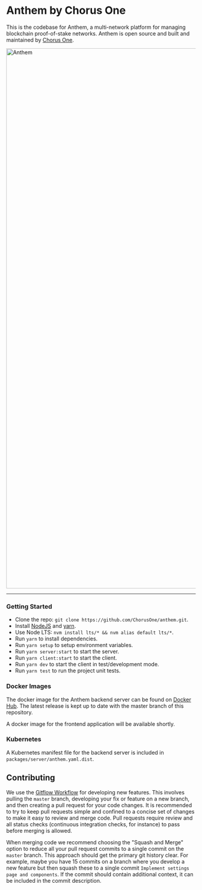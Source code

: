 # Anthem by Chorus One

This is the codebase for Anthem, a multi-network platform for managing blockchain proof-of-stake networks. Anthem is open source and built and maintained by [Chorus One](https://chorus.one/).

<img width="1437" alt="Anthem" src="https://user-images.githubusercontent.com/18126719/77608287-b5bb2480-6f57-11ea-88b9-04d146fb8ca3.png">

---

### Getting Started

- Clone the repo: `git clone https://github.com/ChorusOne/anthem.git`.
- Install [NodeJS](https://nodejs.org/en/) and [yarn](https://yarnpkg.com/lang/en/docs/).
- Use Node LTS: `nvm install lts/* && nvm alias default lts/*`.
- Run `yarn` to install dependencies.
- Run `yarn setup` to setup environment variables.
- Run `yarn server:start` to start the server.
- Run `yarn client:start` to start the client.
- Run `yarn dev` to start the client in test/development mode.
- Run `yarn test` to run the project unit tests.

### Docker Images

The docker image for the Anthem backend server can be found on [Docker Hub](https://hub.docker.com/r/chorusone/anthem). The latest release is kept up to date with the master branch of this repository.

A docker image for the frontend application will be available shortly.

### Kubernetes

A Kubernetes manifest file for the backend server is included in `packages/server/anthem.yaml.dist`.

## Contributing

We use the [Gitflow Workflow](https://www.atlassian.com/git/tutorials/comparing-workflows/gitflow-workflow) for developing new features. This involves pulling the `master` branch, developing your fix or feature on a new branch, and then creating a pull request for your code changes. It is recommended to try to keep pull requests simple and confined to a concise set of changes to make it easy to review and merge code. Pull requests require review and all status checks (continuous integration checks, for instance) to pass before merging is allowed.

When merging code we recommend choosing the "Squash and Merge" option to reduce all your pull request commits to a single commit on the `master` branch. This approach should get the primary git history clear. For example, maybe you have 15 commits on a branch where you develop a new feature but then squash these to a single commit `Implement settings page and components`. If the commit should contain additional context, it can be included in the commit description.
